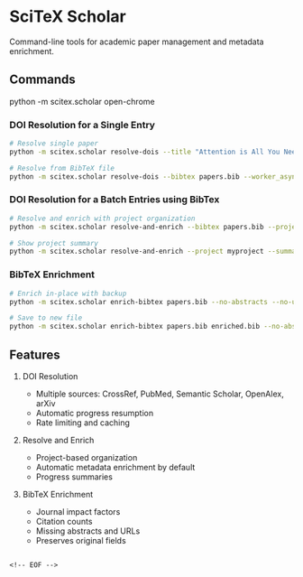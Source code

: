 <!-- ---
!-- Timestamp: 2025-08-06 14:43:47
!-- Author: ywatanabe
!-- File: /home/ywatanabe/proj/scitex_repo/src/scitex/scholar/command_line/README.md
!-- --- -->


# SciTeX Scholar

Command-line tools for academic paper management and metadata enrichment.

## Commands


python -m scitex.scholar open-chrome

### DOI Resolution for a Single Entry
```bash
# Resolve single paper
python -m scitex.scholar resolve-dois --title "Attention is All You Need" --worker_asyncs 8

# Resolve from BibTeX file
python -m scitex.scholar resolve-dois --bibtex papers.bib --worker_asyncs 8
```

### DOI Resolution for a Batch Entries using BibTex
```bash
# Resolve and enrich with project organization
python -m scitex.scholar resolve-and-enrich --bibtex papers.bib --project myproject

# Show project summary
python -m scitex.scholar resolve-and-enrich --project myproject --summary
```

### BibTeX Enrichment
```bash
# Enrich in-place with backup
python -m scitex.scholar enrich-bibtex papers.bib --no-abstracts --no-urls

# Save to new file
python -m scitex.scholar enrich-bibtex papers.bib enriched.bib --no-abstracts --no-urls
```

## Features

1. DOI Resolution
   - Multiple sources: CrossRef, PubMed, Semantic Scholar, OpenAlex, arXiv
   - Automatic progress resumption
   - Rate limiting and caching

2. Resolve and Enrich
   - Project-based organization
   - Automatic metadata enrichment by default
   - Progress summaries

3. BibTeX Enrichment
   - Journal impact factors
   - Citation counts
   - Missing abstracts and URLs
   - Preserves original fields
```

<!-- EOF -->